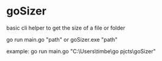 # goSizer

basic cli helper to get the size of a file or folder

go run main.go "path"
or goSizer.exe "path"

example: go run main.go "C:\Users\timbe\go pjcts\goSizer"
